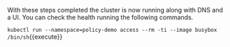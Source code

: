 With these steps completed the cluster is now running along with DNS and a UI. You can check the health running the following commands.

`
kubectl run --namespace=policy-demo access --rm -ti --image busybox /bin/sh
`{{execute}}
